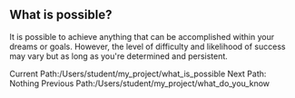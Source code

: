 ## What is possible? 

It is possible to achieve anything that can be accomplished within your dreams or goals. However, the level of difficulty and likelihood of success may 
vary but as long as you're determined and persistent.

Current Path:/Users/student/my_project/what_is_possible
Next Path: Nothing
Previous Path:/Users/student/my_project/what_do_you_know 

